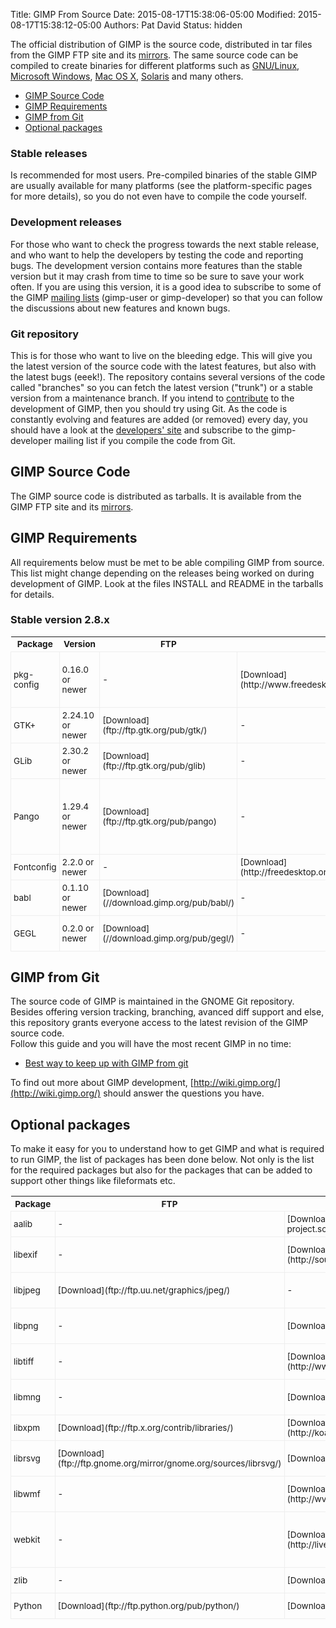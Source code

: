 Title: GIMP From Source
Date: 2015-08-17T15:38:06-05:00
Modified: 2015-08-17T15:38:12-05:00
Authors: Pat David
Status: hidden

<style>
table {
max-width: 40rem;
font-size: 0.85rem;
margin: 1rem auto;
}
table td {
    padding: 0.25rem;
    border: solid 1px #eee;
}
</style>


The official distribution of GIMP is the source code, distributed in tar files from the GIMP FTP site and its [mirrors](/downloads/#mirrors). The same source code can be compiled to create binaries for different platforms such as [GNU/Linux](/unix/), [Microsoft Windows](/windows/), [Mac OS X](/macintosh/), [Solaris](/unix/) and many others.

*   [GIMP Source Code](#source)
*   [GIMP Requirements](#requirements)
*   [GIMP from Git](#gimp_from_git)
*   [Optional packages](#optional_packages)

### Stable releases

Is recommended for most users. Pre-compiled binaries of the stable GIMP are usually available for many platforms (see the platform-specific pages for more details), so you do not even have to compile the code yourself.

### Development releases

For those who want to check the progress towards the next stable release, and who want to help the developers by testing the code and reporting bugs. The development version contains more features than the stable version but it may crash from time to time so be sure to save your work often. If you are using this version, it is a good idea to subscribe to some of the GIMP [mailing lists](/mail_lists.html) (gimp-user or gimp-developer) so that you can follow the discussions about new features and known bugs.

### Git repository

This is for those who want to live on the bleeding edge. This will give you the latest version of the source code with the latest features, but also with the latest bugs (eeek!). The repository contains several versions of the code called "branches" so you can fetch the latest version ("trunk") or a stable version from a maintenance branch. If you intend to [contribute](/develop/) to the development of GIMP, then you should try using Git. As the code is constantly evolving and features are added (or removed) every day, you should have a look at the [developers' site](http://wiki.gimp.org/) and subscribe to the gimp-developer mailing list if you compile the code from Git.

## GIMP Source Code

The GIMP source code is distributed as tarballs. It is available from the GIMP FTP site and its [mirrors](/downloads/#mirrors).

## GIMP Requirements

All requirements below must be met to be able compiling GIMP from source. This list might change depending on the releases being worked on during development of GIMP. Look at the files INSTALL and README in the tarballs for details.

### Stable version 2.8.x

<table markdown='span' >
<tbody>
<tr>
<th>Package</th>
<th>Version</th>
<th>FTP</th>
<th>HTTP</th>
<th>Description</th>
</tr>
<tr>
<td>pkg-config</td>
<td>0.16.0 or newer</td>
<td>-</td>
<td>[Download](http://www.freedesktop.org/software/pkgconfig/)</td>
<td>A system for managing library compile/link flags</td>
</tr>
<tr>
<td>GTK+</td>
<td>2.24.10 or newer</td>
<td>[Download](ftp://ftp.gtk.org/pub/gtk/)</td>
<td>-</td>
<td>The GIMP toolkit</td>
</tr>
<tr>
<td>GLib</td>
<td>2.30.2 or newer</td>
<td>[Download](ftp://ftp.gtk.org/pub/glib)</td>
<td>-</td>
<td>Glib Convenience Library</td>
</tr>
<tr>
<td>Pango</td>
<td>1.29.4 or newer</td>
<td>[Download](ftp://ftp.gtk.org/pub/pango)</td>
<td>-</td>
<td>Text layout engine, GIMP also requires PangoCairo — a Pango backend using Cairo</td>
</tr>
<tr>
<td>Fontconfig</td>
<td>2.2.0 or newer</td>
<td>-</td>
<td>[Download](http://freedesktop.org/fontconfig/release/)</td>
<td>Font Configuration</td>
</tr>
<tr>
<td>babl</td>
<td>0.1.10 or newer</td>
<td>[Download](//download.gimp.org/pub/babl/)</td>
<td>-</td>
<td>Pixel format translation library</td>
</tr>
<tr>
<td>GEGL</td>
<td>0.2.0 or newer</td>
<td>[Download](//download.gimp.org/pub/gegl/)</td>
<td>-</td>
<td>Generic Graphics Library</td>
</tr>
</tbody>
</table>


## GIMP from Git

The source code of GIMP is maintained in the GNOME Git repository. Besides offering version tracking, branching, avanced diff support and else, this repository grants everyone access to the latest revision of the GIMP source code.  
 Follow this guide and you will have the most recent GIMP in no time:

*   [Best way to keep up with GIMP from git](/source/howtos/gimp-git-build.html)

To find out more about GIMP development, [http://wiki.gimp.org/](http://wiki.gimp.org/) should answer the questions you have.

## <a name="optional_packages">Optional packages</a>

To make it easy for you to understand how to get GIMP and what is required to run GIMP, the list of packages has been done below. Not only is the list for the required packages but also for the packages that can be added to support other things like fileformats etc.

<table markdown="span">
<tbody>
<tr>
<th>Package</th>
<th>FTP</th>
<th>HTTP</th>
<th>Description</th>
<th>Dependency</th>
</tr>
<tr>
<td>aalib</td>
<td>-</td>
<td>[Download](http://aa-project.sourceforge.net/aalib/)</td>
<td>ASCII art library</td>
<td>Optional</td>
</tr>
<tr>
<td>libexif</td>
<td>-</td>
<td>[Download](http://sourceforge.net/projects/libexif)</td>
<td>EXIF tag support for JPEGs</td>
<td>Optional</td>
</tr>
<tr>
<td>libjpeg</td>
<td>[Download](ftp://ftp.uu.net/graphics/jpeg/)</td>
<td>-</td>
<td>JPEG support</td>
<td>Optional (explicit disable)</td>
</tr>
<tr>
<td>libpng</td>
<td>-</td>
<td>[Download](http://www.libpng.org/)</td>
<td>PNG support</td>
<td>Optional (explicit disable)</td>
</tr>
<tr>
<td>libtiff</td>
<td>-</td>
<td>[Download](http://www.remotesensing.org/libtiff/)</td>
<td>TIFF support</td>
<td>Optional (explicit disable)</td>
</tr>
<tr>
<td>libmng</td>
<td>-</td>
<td>[Download](http://www.libmng.com/)</td>
<td>MNG support</td>
<td>Optional (plugin won't be built)</td>
</tr>
<tr>
<td>libxpm</td>
<td>[Download](ftp://ftp.x.org/contrib/libraries/)</td>
<td>[Download](http://koala.ilog.fr/ftp/pub/xpm/)</td>
<td>XPM support</td>
<td>Optional</td>
</tr>
<tr>
<td>librsvg</td>
<td>[Download](ftp://ftp.gnome.org/mirror/gnome.org/sources/librsvg/)</td>
<td>[Download](http://librsvg.sourceforge.net/)</td>
<td>Scalable Vector Graphics</td>
<td>Optional (plugin won't be built)</td>
</tr>
<tr>
<td>libwmf</td>
<td>-</td>
<td>[Download](http://wvware.sourceforge.net/libwmf.html)</td>
<td>Library to convert wmf files</td>
<td>Optional (plugin won't be built)</td>
</tr>
<tr>
<td>webkit</td>
<td>-</td>
<td>[Download](http://live.gnome.org/WebKitGtk)</td>
<td>HTML renderer and web content engine</td>
<td>Optional (Help Browser won't be built)</td>
</tr>
<tr>
<td>zlib</td>
<td>-</td>
<td>[Download](http://www.gzip.org/zlib/)</td>
<td>Compression routines</td>
<td>Optional</td>
</tr>
<tr>
<td>Python</td>
<td>[Download](ftp://ftp.python.org/pub/python/)</td>
<td>[Download](http://www.python.org/)</td>
<td>Python support</td>
<td>Optional</td>
</tr>
</tbody>
</table>

